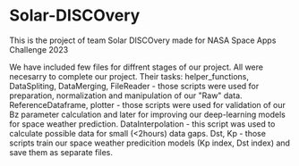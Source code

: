 # Solar-DISCOvery
This is the project of team Solar DISCOvery made for NASA Space Apps Challenge 2023

We have included few files for diffrent stages of our project. All were necesarry to complete our project.
Their tasks:
helper_functions, DataSpliting, DataMerging, FileReader - those scripts were used for preparation, normalization and manipulation of our "Raw" data.
ReferenceDataframe, plotter - those scripts were used for validation of our Bz parameter calculation and later for improving our deep-learning models for space weather prediction.
DataInterpolation - this script was used to calculate possible data for small (<2hours) data gaps.
Dst, Kp - those scripts train our space weather predicition models (Kp index, Dst index) and save them as separate files.
